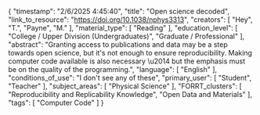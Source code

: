 {
    "timestamp": "2/6/2025 4:45:40",
    "title": "Open science decoded",
    "link_to_resource": "https://doi.org/10.1038/nphys3313",
    "creators": [
        "Hey",
        "T.",
        "Payne",
        "M."
    ],
    "material_type": [
        "Reading"
    ],
    "education_level": [
        "College / Upper Division (Undergraduates)",
        "Graduate / Professional"
    ],
    "abstract": "Granting access to publications and data may be a step towards open science, but it's not enough to ensure reproducibility. Making computer code available is also necessary \u2014 but the emphasis must be on the quality of the programming.",
    "language": [
        "English"
    ],
    "conditions_of_use": "I don't see any of these",
    "primary_user": [
        "Student",
        "Teacher"
    ],
    "subject_areas": [
        "Physical Science"
    ],
    "FORRT_clusters": [
        "Reproducibility and Replicability Knowledge",
        "Open Data and Materials"
    ],
    "tags": [
        "Computer Code"
    ]
}